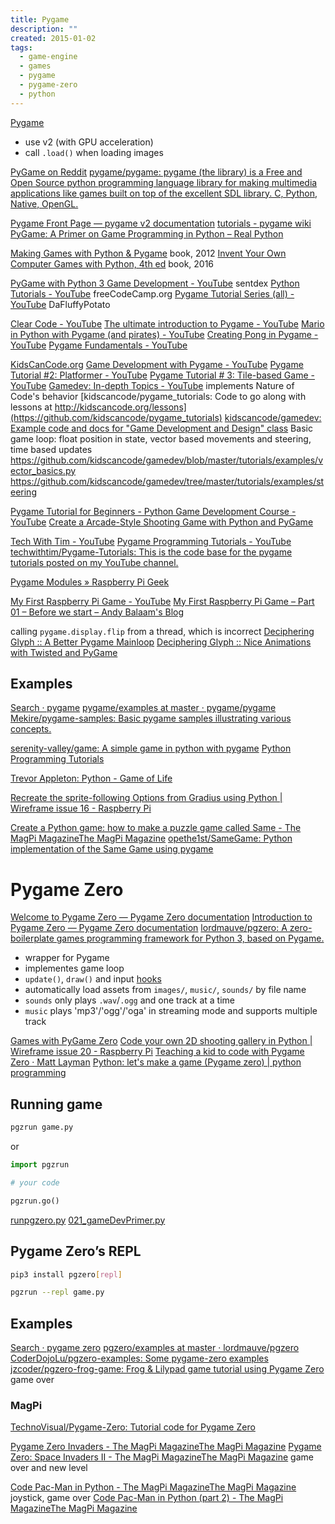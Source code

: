 ```yaml
---
title: Pygame
description: ""
created: 2015-01-02
tags:
  - game-engine
  - games
  - pygame
  - pygame-zero
  - python
---
```


[Pygame](https://www.pygame.org)

- use v2 (with GPU acceleration)
- call `.load()` when loading images

[PyGame on Reddit](https://www.reddit.com/r/pygame/)
[pygame/pygame: pygame (the library) is a Free and Open Source python programming language library for making multimedia applications like games built on top of the excellent SDL library. C, Python, Native, OpenGL.](https://github.com/pygame/pygame)

[Pygame Front Page — pygame v2 documentation](https://www.pygame.org/docs/)
[tutorials - pygame wiki](https://www.pygame.org/wiki/tutorials)
[PyGame: A Primer on Game Programming in Python – Real Python](https://realpython.com/pygame-a-primer/)

[Making Games with Python & Pygame](http://inventwithpython.com/pygame/) book, 2012
[Invent Your Own Computer Games with Python, 4th ed](https://inventwithpython.com/invent4thed/) book, 2016

[PyGame with Python 3 Game Development - YouTube](https://www.youtube.com/playlist?list=PLQVvvaa0QuDdLkP8MrOXLe_rKuf6r80KO) sentdex
[Python Tutorials - YouTube](https://www.youtube.com/playlist?list=PLWKjhJtqVAbnqBxcdjVGgT3uVR10bzTEB) freeCodeCamp.org
[Pygame Tutorial Series (all) - YouTube](https://www.youtube.com/playlist?list=PLX5fBCkxJmm1fPSqgn9gyR3qih8yYLvMj) DaFluffyPotato

[Clear Code - YouTube](https://www.youtube.com/c/ClearCode/videos)
[The ultimate introduction to Pygame - YouTube](https://www.youtube.com/watch?v=AY9MnQ4x3zk)
[Mario in Python with Pygame (and pirates) - YouTube](https://www.youtube.com/playlist?list=PL8ui5HK3oSiGXM2Pc2DahNu1xXBf7WQh-)
[Creating Pong in Pygame - YouTube](https://www.youtube.com/playlist?list=PL8ui5HK3oSiEk9HaKoVPxSZA03rmr9Z0k)
[Pygame Fundamentals - YouTube](https://www.youtube.com/playlist?list=PL8ui5HK3oSiHnIdi0XIAVXHAeulNmBrLy)

[KidsCanCode.org](http://kidscancode.org/lessons/)
[Game Development with Pygame - YouTube](https://www.youtube.com/playlist?list=PLsk-HSGFjnaH5yghzu7PcOzm9NhsW0Urw)
[Pygame Tutorial #2: Platformer - YouTube](https://www.youtube.com/playlist?list=PLsk-HSGFjnaG-BwZkuAOcVwWldfCLu1pq)
[Pygame Tutorial # 3: Tile-based Game - YouTube](https://www.youtube.com/playlist?list=PLsk-HSGFjnaGQq7ybM8Lgkh5EMxUWPm2i)
[Gamedev: In-depth Topics - YouTube](https://www.youtube.com/playlist?list=PLsk-HSGFjnaHYvbjMbTQG6kLhhZHLzdb3) implements Nature of Code's behavior
[kidscancode/pygame_tutorials: Code to go along with lessons at http://kidscancode.org/lessons](https://github.com/kidscancode/pygame_tutorials)
[kidscancode/gamedev: Example code and docs for "Game Development and Design" class](https://github.com/kidscancode/gamedev)
Basic game loop: float position in state, vector based movements and steering, time based updates
<https://github.com/kidscancode/gamedev/blob/master/tutorials/examples/vector_basics.py>
<https://github.com/kidscancode/gamedev/tree/master/tutorials/examples/steering>

[Pygame Tutorial for Beginners - Python Game Development Course - YouTube](https://www.youtube.com/watch?v=FfWpgLFMI7w)
[Create a Arcade-Style Shooting Game with Python and PyGame](https://www.freecodecamp.org/news/create-a-arcade-style-shooting/)

[Tech With Tim - YouTube](https://www.youtube.com/channel/UC4JX40jDee_tINbkjycV4Sg/playlists?view=50&sort=dd&shelf_id=6)
[Pygame Programming Tutorials - YouTube](https://www.youtube.com/playlist?list=PLzMcBGfZo4-lp3jAExUCewBfMx3UZFkh5)
[techwithtim/Pygame-Tutorials: This is the code base for the pygame tutorials posted on my YouTube channel.](https://github.com/techwithtim/Pygame-Tutorials)

[Pygame Modules » Raspberry Pi Geek](https://www.raspberry-pi-geek.com/Archive/2014/03/Graphical-displays-with-Python-and-Pygame)

[My First Raspberry Pi Game - YouTube](https://www.youtube.com/playlist?list=PLgyU3jNA6VjS3ij6ZXbb2x4GdEP3bAWzO)
[My First Raspberry Pi Game – Part 01 – Before we start – Andy Balaam's Blog](http://www.artificialworlds.net/blog/2012/10/30/my-first-raspberry-pi-game-part-01-before-we-star/)

calling `pygame.display.flip` from a thread, which is incorrect
[Deciphering Glyph :: A Better Pygame Mainloop](https://blog.glyph.im/2022/02/a-better-pygame-mainloop.html)
[Deciphering Glyph :: Nice Animations with Twisted and PyGame](https://blog.glyph.im/2020/08/nice-animations-with-twisted-and-pygame.html)

## Examples

[Search · pygame](https://github.com/search?l=Python&q=pygame&type=Repositories)
[pygame/examples at master · pygame/pygame](https://github.com/pygame/pygame/tree/master/examples)
[Mekire/pygame-samples: Basic pygame samples illustrating various concepts.](https://github.com/Mekire/pygame-samples)

[serenity-valley/game: A simple game in python with pygame](https://github.com/serenity-valley/game)
[Python Programming Tutorials](https://pythonprogramming.net/pygame-python-3-part-1-intro/)

[Trevor Appleton: Python - Game of Life](http://trevorappleton.blogspot.com/2013/07/python-game-of-life.html)

[Recreate the sprite-following Options from Gradius using Python | Wireframe issue 16 - Raspberry Pi](https://www.raspberrypi.org/blog/recreate-the-sprite-following-options-from-gradius-using-python-wireframe-issue-16/)

[Create a Python game: how to make a puzzle game called Same - The MagPi MagazineThe MagPi Magazine](https://www.raspberrypi.org/magpi/create-python-game/)
[opethe1st/SameGame: Python implementation of the Same Game using pygame](https://github.com/opethe1st/SameGame)

# Pygame Zero

[Welcome to Pygame Zero — Pygame Zero documentation](https://pygame-zero.readthedocs.io/en/stable/index.html)
[Introduction to Pygame Zero — Pygame Zero documentation](https://pygame-zero.readthedocs.io/en/stable/introduction.html)
[lordmauve/pgzero: A zero-boilerplate games programming framework for Python 3, based on Pygame.](https://github.com/lordmauve/pgzero)

- wrapper for Pygame
- implementes game loop
- `update()`, `draw()` and input [hooks](https://pygame-zero.readthedocs.io/en/stable/hooks.html)
- automatically load assets from `images/`, `music/`, `sounds/` by file name
- `sounds` only plays `.wav`/`.ogg` and one track at a time
- `music` plays 'mp3'/'ogg'/'oga' in streaming mode and supports multiple track

[Games with PyGame Zero](https://codewith.mu/en/tutorials/1.0/pgzero)
[Code your own 2D shooting gallery in Python | Wireframe issue 20 - Raspberry Pi](https://www.raspberrypi.org/blog/code-your-own-2d-shooting-gallery-in-python-wireframe-issue-20/)
[Teaching a kid to code with Pygame Zero · Matt Layman](https://www.mattlayman.com/blog/2019/teach-kid-code-pygame-zero/)
[Python: let's make a game (Pygame zero) | python programming](https://pythonprogramming.altervista.org/python-making-a-video-game/?doing_wp_cron=1568876414.0923249721527099609375)

## Running game

```sh
pgzrun game.py
```

or

```python
import pgzrun

# your code

pgzrun.go()
```

[runpgzero.py](https://github.com/CoderDojoLu/pgzero-examples/raw/master/runpgzero.py)
[021_gameDevPrimer.py](https://raw.githubusercontent.com/CoderDojoLu/pgzero-examples/master/021_gameDevPrimer.py)

## Pygame Zero’s REPL

```sh
pip3 install pgzero[repl]

pgzrun --repl game.py
```

## Examples

[Search · pygame zero](https://github.com/search?l=Python&q=pygame+zero&type=Repositories)
[pgzero/examples at master · lordmauve/pgzero](https://github.com/lordmauve/pgzero/tree/master/examples)
[CoderDojoLu/pgzero-examples: Some pygame-zero examples](https://github.com/CoderDojoLu/pgzero-examples)
[jzcoder/pgzero-frog-game: Frog & Lilypad game tutorial using Pygame Zero](https://github.com/jzcoder/pgzero-frog-game) game over

### MagPi

[TechnoVisual/Pygame-Zero: Tutorial code for Pygame Zero](https://github.com/TechnoVisual/Pygame-Zero)

[Pygame Zero Invaders - The MagPi MagazineThe MagPi Magazine](https://www.raspberrypi.org/magpi/pygame-zero-invaders/)
[Pygame Zero: Space Invaders II - The MagPi MagazineThe MagPi Magazine](https://www.raspberrypi.org/magpi/pygame-zero-space-invaders-ii/) game over and new level

[Code Pac-Man in Python - The MagPi MagazineThe MagPi Magazine](https://www.raspberrypi.org/magpi/code-pac-man-in-python/) joystick, game over
[Code Pac-Man in Python (part 2) - The MagPi MagazineThe MagPi Magazine](https://www.raspberrypi.org/magpi/code-pac-man-python-part-2/)
